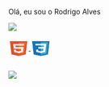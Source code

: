 Olá, eu sou o Rodrigo Alves

 <a href="https://github.com/RodrigoAlvesF">
 
  <img height="180em" src="https://github-readme-stats-eight-theta.vercel.app/api/top-langs/?username=RodrigoAlvesF&layout=compact&langs_count=8&theme=dracula"/>
  <div style="display: inline_block"><br>
  <img align="center" alt="HTML logo" height="30" width="40" src="https://raw.githubusercontent.com/devicons/devicon/master/icons/html5/html5-original.svg">
  <img align="center" alt="CSS logo" height="30" width="40" src="https://raw.githubusercontent.com/devicons/devicon/master/icons/css3/css3-original.svg">
  
  ##

  <div>
    <a href="https://www.linkedin.com/in/rodrigoalvesprog/" target="_blank"><img src="https://img.shields.io/badge/-LinkedIn-%230077B5?style=for-the-badge&logo=linkedin&logoColor=white" target="_blank"></a>
    
  </div>

